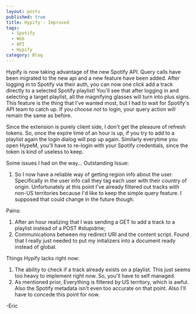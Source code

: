 ```yaml
---
layout: posts
published: true
title: Hypify - Improved
tags:
  - Spotify
  - Web
  - API
  - Hypify
category: Blog
---
```


Hypify is now taking advantage of the new Spotify API.  Query calls have been migrated to the new api and a new feature have been added.
After logging in to Spotify via their auth, you can now one click add a track directly to a selected Spotify playlist! You'll see that
after logging in and selecting a target playlist, all the magnifying glasses will turn into plus signs.  This feature is
the thing that I've wanted most, but I had to wait for Spotify's API team to catch up.  If you choose <i>not</i> to login, your query
action will remain the same as before.

Since the extension is purely client side, I don't get the pleasure of refresh tokens.  So, once the expire time of an hour is up, if 
you try to add to a playlist again the login dialog will pop up again.  Similarly everytime you open HypeM, you'll have to re-login with
your Spotify credentials, since the token is kind of useless to keep.

Some issues I had on the way...
Outstanding Issue:
1.  So I now have a reliable way of getting region info about the user.  Specifically in the user info call they tag each user with their country 
of origin.  Unfortunately at this point I've already filtered out tracks with non-US territories because I'd like to keep the simple query feature.
I supposed that could change in the future though.

Pains:
1.  After an hour realizing that I was sending a GET to add a track to a playlist instead of a POST #stupidme;
2.  Communications between my redirect URI and the content script.  Found that I really just needed to put my initalizers into a document ready
instead of global.

Things Hypify lacks right now:
1.  The ability to check if a track already exists on a playlist.  This just seems too heavy to implement right now.  So, you'll have to self managed.
2.  As mentioned prior, Everything is filtered by US territory, which is awful.  Also the Spotify metadata isn't even too accurate on that point.
Also I'll have to concede this point for now.

-Eric